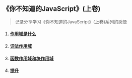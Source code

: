 ## 《你不知道的JavaScript》(上卷)

> 记录分享学习《你不知道的JavaScript》(上卷)系列的感悟

1. #### [作用域是什么](https://jayconscious.github.io/blog/book/dontknowjs/scope.html)
2. #### [词法作用域](https://jayconscious.github.io/blog/book/dontknowjs/lexingscope.html)
3. #### [函数作用域和块作用域](https://jayconscious.github.io/blog/book/dontknowjs/fnblockscope.html)
3. #### [提升](https://jayconscious.github.io/blog/book/dontknowjs/hoisting.html)